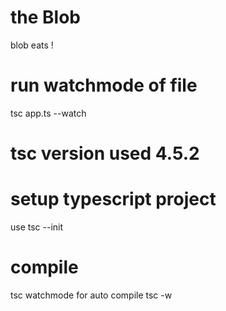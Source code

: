 # the Blob
blob eats !

# run watchmode of file
tsc app.ts --watch


# tsc version used 4.5.2

# setup typescript project
use tsc --init

# compile
tsc
watchmode for auto compile
tsc -w

